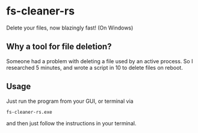 # fs-cleaner-rs
Delete your files, now blazingly fast! (On Windows)

## Why a tool for file deletion?
Someone had a problem with deleting a file used by an active process. So I researched 5 minutes, and wrote a script in 10 to delete files on reboot. 

## Usage
Just run the program from your GUI, or terminal via
```cmd
fs-cleaner-rs.exe
```
and then just follow the instructions in your terminal.
